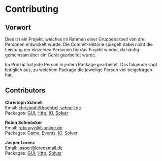 # Contributing


## Vorwort
Dies ist ein Projekt, welches im Rahmen einer Gruppenarbeit von drei Personen entwickelt wurde. Die Commit-Historie spiegelt dabei nicht die Leistung der einzelnen Personen für das Projekt wieder,
da häufig gemeinsam über ein Gerät gearbeitet wurde.  

Im Prinzip hat jede Person in jedem Package gearbeitet. Das folgende sagt lediglich aus, zu welchem Package die jeweilige Person viel beigetragen hat.


## Contributors
**Christoph Schnell**  
Email: christoph@hoebbel-schnell.de  
Packages: [GUI](./src/main/java/app/gui), [Http](./src/main/java/app/http), [IO](./src/main/java/app/io), [Solver](./src/main/java/app/solver)


**Robin Schmöcker**  
Email: robinyyy@t-online.de  
Packages: [Game](./src/main/java/app/game), [Events](./src/main/java/app/events), [IO](./src/main/java/app/io), [Solver](./src/main/java/app/solver)


**Jasper Lorenz**  
Email: jasper@lorenzmail.de  
Packages: [GUI](./src/main/java/app/gui), [Http](./src/main/java/app/http), [Solver](./src/main/java/app/solver) 
